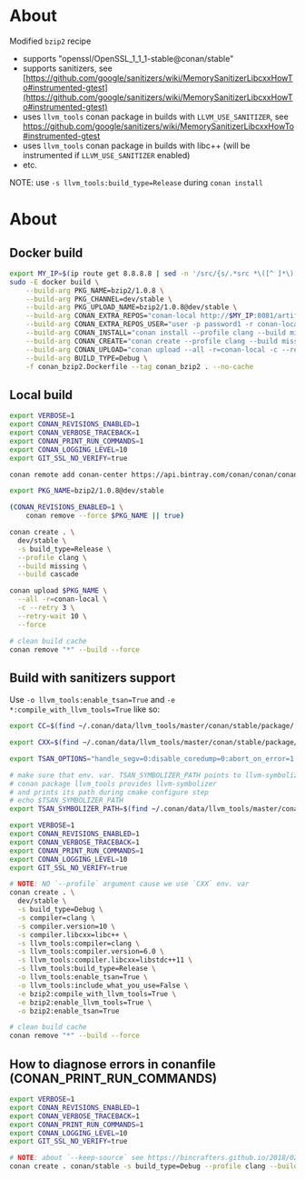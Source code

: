 # About

Modified `bzip2` recipe

* supports "openssl/OpenSSL_1_1_1-stable@conan/stable"
* supports sanitizers, see [https://github.com/google/sanitizers/wiki/MemorySanitizerLibcxxHowTo#instrumented-gtest](https://github.com/google/sanitizers/wiki/MemorySanitizerLibcxxHowTo#instrumented-gtest)
* uses `llvm_tools` conan package in builds with `LLVM_USE_SANITIZER`, see https://github.com/google/sanitizers/wiki/MemorySanitizerLibcxxHowTo#instrumented-gtest
* uses `llvm_tools` conan package in builds with libc++ (will be instrumented if `LLVM_USE_SANITIZER` enabled)
* etc.

NOTE: use `-s llvm_tools:build_type=Release` during `conan install`

# About

## Docker build

```bash
export MY_IP=$(ip route get 8.8.8.8 | sed -n '/src/{s/.*src *\([^ ]*\).*/\1/p;q}')
sudo -E docker build \
    --build-arg PKG_NAME=bzip2/1.0.8 \
    --build-arg PKG_CHANNEL=dev/stable \
    --build-arg PKG_UPLOAD_NAME=bzip2/1.0.8@dev/stable \
    --build-arg CONAN_EXTRA_REPOS="conan-local http://$MY_IP:8081/artifactory/api/conan/conan False" \
    --build-arg CONAN_EXTRA_REPOS_USER="user -p password1 -r conan-local admin" \
    --build-arg CONAN_INSTALL="conan install --profile clang --build missing" \
    --build-arg CONAN_CREATE="conan create --profile clang --build missing" \
    --build-arg CONAN_UPLOAD="conan upload --all -r=conan-local -c --retry 3 --retry-wait 10 --force" \
    --build-arg BUILD_TYPE=Debug \
    -f conan_bzip2.Dockerfile --tag conan_bzip2 . --no-cache
```

## Local build

```bash
export VERBOSE=1
export CONAN_REVISIONS_ENABLED=1
export CONAN_VERBOSE_TRACEBACK=1
export CONAN_PRINT_RUN_COMMANDS=1
export CONAN_LOGGING_LEVEL=10
export GIT_SSL_NO_VERIFY=true

conan remote add conan-center https://api.bintray.com/conan/conan/conan-center False

export PKG_NAME=bzip2/1.0.8@dev/stable

(CONAN_REVISIONS_ENABLED=1 \
    conan remove --force $PKG_NAME || true)

conan create . \
  dev/stable \
  -s build_type=Release \
  --profile clang \
  --build missing \
  --build cascade

conan upload $PKG_NAME \
  --all -r=conan-local \
  -c --retry 3 \
  --retry-wait 10 \
  --force

# clean build cache
conan remove "*" --build --force
```

## Build with sanitizers support

Use `-o llvm_tools:enable_tsan=True` and `-e *:compile_with_llvm_tools=True` like so:

```bash
export CC=$(find ~/.conan/data/llvm_tools/master/conan/stable/package/ -path "*bin/clang" | head -n 1)

export CXX=$(find ~/.conan/data/llvm_tools/master/conan/stable/package/ -path "*bin/clang++" | head -n 1)

export TSAN_OPTIONS="handle_segv=0:disable_coredump=0:abort_on_error=1:report_thread_leaks=0"

# make sure that env. var. TSAN_SYMBOLIZER_PATH points to llvm-symbolizer
# conan package llvm_tools provides llvm-symbolizer
# and prints its path during cmake configure step
# echo $TSAN_SYMBOLIZER_PATH
export TSAN_SYMBOLIZER_PATH=$(find ~/.conan/data/llvm_tools/master/conan/stable/package/ -path "*bin/llvm-symbolizer" | head -n 1)

export VERBOSE=1
export CONAN_REVISIONS_ENABLED=1
export CONAN_VERBOSE_TRACEBACK=1
export CONAN_PRINT_RUN_COMMANDS=1
export CONAN_LOGGING_LEVEL=10
export GIT_SSL_NO_VERIFY=true

# NOTE: NO `--profile` argument cause we use `CXX` env. var
conan create . \
  dev/stable \
  -s build_type=Debug \
  -s compiler=clang \
  -s compiler.version=10 \
  -s compiler.libcxx=libc++ \
  -s llvm_tools:compiler=clang \
  -s llvm_tools:compiler.version=6.0 \
  -s llvm_tools:compiler.libcxx=libstdc++11 \
  -s llvm_tools:build_type=Release \
  -o llvm_tools:enable_tsan=True \
  -o llvm_tools:include_what_you_use=False \
  -e bzip2:compile_with_llvm_tools=True \
  -e bzip2:enable_llvm_tools=True \
  -o bzip2:enable_tsan=True

# clean build cache
conan remove "*" --build --force
```

## How to diagnose errors in conanfile (CONAN_PRINT_RUN_COMMANDS)

```bash
export VERBOSE=1
export CONAN_REVISIONS_ENABLED=1
export CONAN_VERBOSE_TRACEBACK=1
export CONAN_PRINT_RUN_COMMANDS=1
export CONAN_LOGGING_LEVEL=10
export GIT_SSL_NO_VERIFY=true

# NOTE: about `--keep-source` see https://bincrafters.github.io/2018/02/27/Updated-Conan-Package-Flow-1.1/
conan create . conan/stable -s build_type=Debug --profile clang --build missing --build cascade --keep-source
```
